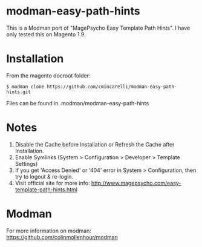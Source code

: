 modman-easy-path-hints
======================

This is a Modman port of "MagePsycho Easy Template Path Hints". I have only tested this on Magento 1.9.


Installation
============

From the magento docroot folder:

```
$ modman clone https://github.com/cmincarelli/modman-easy-path-hints.git
```

Files can be found in .modman/modman-easy-path-hints

Notes
=====

1. Disable the Cache before Installation or Refresh the Cache after Installation.
2. Enable Symlinks (System > Configuration > Developer > Template Settings) 
3. If you get 'Access Denied' or '404' error in System > Configuration, then try to logout & re-login.
4. Visit official site for more info: http://www.magepsycho.com/easy-template-path-hints.html

Modman
======

For more information on modman: https://github.com/colinmollenhour/modman

